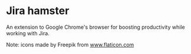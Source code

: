 # Jira hamster

An extension to Google Chrome's browser for boosting productivity while working with Jira.

Note: icons made by Freepik from www.flaticon.com